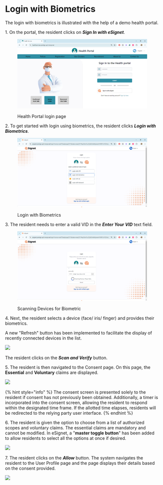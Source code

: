 # Login with Biometrics

The login with biometrics is illustrated with the help of a demo health portal.

1\. On the portal, the resident clicks on _**Sign In with eSignet**_.

<figure><img src="../../.gitbook/assets/Health services home page otp.png" alt=""><figcaption><p>Health Portal login page</p></figcaption></figure>

2\. To get started with login using biometrics, the resident clicks _**Login with Biometrics**_.

<figure><img src="../../.gitbook/assets/enter with biometrics.png" alt=""><figcaption><p>Login with Biometrics</p></figcaption></figure>

3\. The resident needs to enter a valid VID in the _**Enter Your VID**_ text field.

<figure><img src="../../.gitbook/assets/biometrics scanning.png" alt=""><figcaption><p>Scanning Devices for Biometric</p></figcaption></figure>

4\. Next, the resident selects a device (face/ iris/ finger) and provides their biometrics.

A new "Refresh" button has been implemented to facilitate the display of recently connected devices in the list.

![](\_images/new4-esignetLogin-biometric-loaded.png)

The resident clicks on the _**Scan and Verify**_ button.

5\. The resident is then navigated to the Consent page. On this page, the **Essential** and **Voluntary** claims are displayed.

![](\_images/new6-esignetConsent.png)

{% hint style="info" %}
The consent screen is presented solely to the resident if consent has not previously been obtained. Additionally, a timer is incorporated into the consent screen, allowing the resident to respond within the designated time frame. If the allotted time elapses, residents will be redirected to the relying party user interface.
{% endhint %}

6\. The resident is given the option to choose from a list of authorized scopes and voluntary claims. The essential claims are mandatory and cannot be modified. In eSignet, a "**master toggle button**" has been added to allow residents to select all the options at once if desired.

![](\_images/new7-esignetConsent-claims.png)

7\. The resident clicks on the _**Allow**_ button. The system navigates the resident to the User Profile page and the page displays their details based on the consent provided.

![](\_images/new8-healthServices-user-profile.png)
